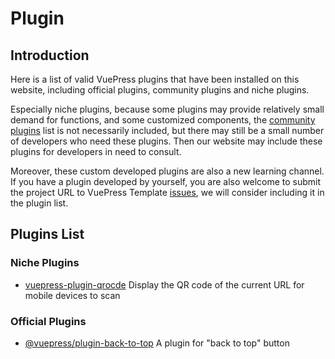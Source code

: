# Plugin

## Introduction
Here is a list of valid VuePress plugins that have been installed on this website, including official plugins, community plugins and niche plugins.

Especially niche plugins, because some plugins may provide relatively small demand for functions, and some customized components, the [community plugins](https://github.com/vuepress/awesome-vuepress#community-plugins) list is not necessarily included, but there may still be a small number of developers who need these plugins. Then our website may include these plugins for developers in need to consult.

Moreover, these custom developed plugins are also a new learning channel. If you have a plugin developed by yourself, you are also welcome to submit the project URL to VuePress Template [issues](https://github.com/openHacking/vuepress-template/issues), we will consider including it in the plugin list.

## Plugins List

### Niche Plugins

- [vuepress-plugin-qrocde](https://github.com/openHacking/vuepress-plugin-qrcode) Display the QR code of the current URL for mobile devices to scan

### Official Plugins

- [@vuepress/plugin-back-to-top](https://github.com/vuejs/vuepress/tree/master/packages/%40vuepress/plugin-back-to-top) A plugin for "back to top" button